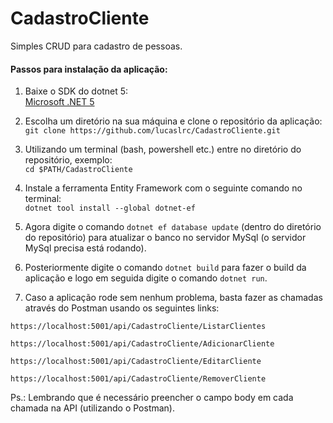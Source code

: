 # CadastroCliente
Simples CRUD para cadastro de pessoas.

#### Passos para instalação da aplicação:

1. Baixe o SDK do dotnet 5: <br>
  [Microsoft .NET 5](https://dotnet.microsoft.com/download/dotnet/5.0)

2. Escolha um diretório na sua máquina e clone o repositório da aplicação: <br>
  `git clone https://github.com/lucaslrc/CadastroCliente.git`

3. Utilizando um terminal (bash, powershell etc.) entre no diretório do repositório, exemplo: <br>
`cd $PATH/CadastroCliente`

4. Instale a ferramenta Entity Framework com o seguinte comando no terminal: <br>
`dotnet tool install --global dotnet-ef`

5. Agora digite o comando `dotnet ef database update` (dentro do diretório do repositório) para atualizar o banco no servidor MySql (o servidor MySql precisa está rodando). <br>

6. Posteriormente digite o comando `dotnet build` para fazer o build da aplicação e logo em seguida digite o comando `dotnet run`.

7. Caso a aplicação rode sem nenhum problema, basta fazer as chamadas através do Postman usando os seguintes links: <br>

`https://localhost:5001/api/CadastroCliente/ListarClientes`

`https://localhost:5001/api/CadastroCliente/AdicionarCliente`

`https://localhost:5001/api/CadastroCliente/EditarCliente`

`https://localhost:5001/api/CadastroCliente/RemoverCliente`

Ps.: Lembrando que é necessário preencher o campo body em cada chamada na API (utilizando o Postman).
